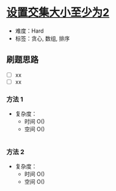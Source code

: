 # [设置交集大小至少为2](https://leetcode-cn.com/problems/set-intersection-size-at-least-two/)

- 难度：Hard
- 标签：贪心, 数组, 排序

## 刷题思路

- [ ] xx
- [ ] xx

### 方法 1

- 复杂度：
    - 时间 O()
    - 空间 O()

``` js

```

### 方法 2

- 复杂度：
    - 时间 O()
    - 空间 O()

``` js

```
